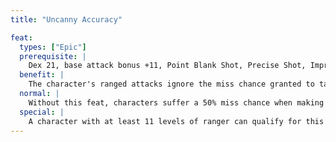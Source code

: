 ```yaml
---
title: "Uncanny Accuracy"

feat:
  types: ["Epic"]
  prerequisite: |
    Dex 21, base attack bonus +11, Point Blank Shot, Precise Shot, Improved Precise Shot, _spot_ 20 ranks.
  benefit: |
    The character's ranged attacks ignore the miss chance granted to targets by total concealment. The character must aim his or her attacks at the correct square to gain advantage of this feat.
  normal: |
    Without this feat, characters suffer a 50% miss chance when making a ranged attack against a target with total concealment.
  special: |
    A character with at least 11 levels of ranger can qualify for this feat even if he or she does not have the prerequisites for it, but can only use it when wearing light or no armor.
---
```

